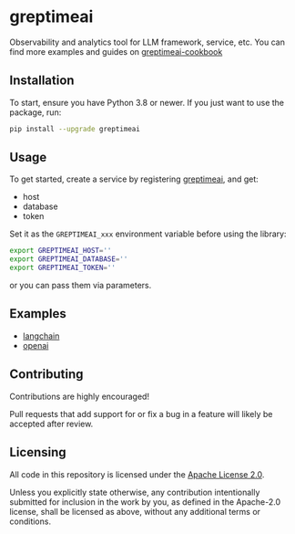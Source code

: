 # greptimeai

Observability and analytics tool for LLM framework, service, etc. You can find more
examples and guides on [greptimeai-cookbook][greptimeai-cookbook]

## Installation

To start, ensure you have Python 3.8 or newer. If you just want to use the package, run:

```sh
pip install --upgrade greptimeai
```

## Usage

To get started, create a service by registering [greptimeai][greptimeai], and get:

- host
- database
- token

Set it as the `GREPTIMEAI_xxx` environment variable before using the library:

```bash
export GREPTIMEAI_HOST=''
export GREPTIMEAI_DATABASE=''
export GREPTIMEAI_TOKEN=''
```

or you can pass them via parameters.

## Examples

- [langchain](./examples/langchain.ipynb)
- [openai](./examples/openai.ipynb)

## Contributing

Contributions are highly encouraged!

Pull requests that add support for or fix a bug in a feature will likely be accepted after review.

## Licensing

All code in this repository is licensed under the [Apache License 2.0](LICENSE).

Unless you explicitly state otherwise, any contribution intentionally submitted for inclusion in the work by you, as defined in the Apache-2.0 license, shall be licensed as above, without any additional terms or conditions.

[greptimeai]: https://console.greptime.cloud/ai
[greptimeai-cookbook]: https://github.com/GreptimeTeam/greptimeai-cookbook
